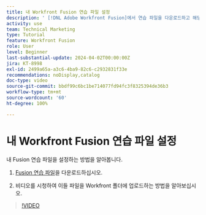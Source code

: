 ```yaml
---
title: 내 Workfront Fusion 연습 파일 설정
description: ' [!DNL Adobe Workfront Fusion]에서 연습 파일을 다운로드하고 해당 파일을 Workfront의 폴더에 업로드하는 방법에 대해 알아봅니다.'
activity: use
team: Technical Marketing
type: Tutorial
feature: Workfront Fusion
role: User
level: Beginner
last-substantial-update: 2024-04-02T00:00:00Z
jira: KT-8998
exl-id: 2499a65a-a3c6-4ba9-82c6-c2932831f33e
recommendations: noDisplay,catalog
doc-type: video
source-git-commit: bbdf99c6bc1be714077fd94fc3f8325394de36b3
workflow-type: tm+mt
source-wordcount: '60'
ht-degree: 100%

---
```


# 내 Workfront Fusion 연습 파일 설정

내 Fusion 연습 파일을 설정하는 방법을 알아봅니다.

1. [Fusion 연습 파일](/help/assets/fusion-exercise-files.zip)을 다운로드하십시오.

1. 비디오를 시청하여 이들 파일을 Workfront 폴더에 업로드하는 방법을 알아보십시오.

>[!VIDEO](https://video.tv.adobe.com/v/3416550/?quality=12&learn=on&enablevpops=1&captions=kor)
